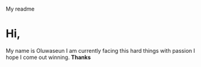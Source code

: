 My readme
# Hi,
My name is Oluwaseun I am currently facing this hard things with passion
I hope I come out winning.
**Thanks**
